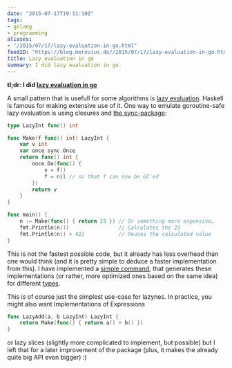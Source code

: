```yaml
---
date: "2015-07-17T19:31:10Z"
tags:
- golang
- programming
aliases:
- "/2015/07/17/lazy-evaluation-in-go.html"
feedID: "https://blog.merovius.de//2015/07/17/lazy-evaluation-in-go.html"
title: Lazy evaluation in go
summary: I did lazy evaluation in go.
---
```


**tl;dr: I did [lazy evaluation in go](https://godoc.org/merovius.de/go-misc/lazy)**

A small pattern that is usefull for some algorithms is [lazy
evaluation](https://en.wikipedia.org/wiki/Lazy_evaluation). Haskell is famous
for making extensive use of it. One way to emulate goroutine-safe lazy
evaluation is using closures and [the sync-package](https://godoc.org/sync):

```go
type LazyInt func() int

func Make(f func() int) LazyInt {
	var v int
	var once sync.Once
	return func() int {
		once.Do(func() {
			v = f()
			f = nil // so that f can now be GC'ed
		})
		return v
	}
}

func main() {
	n := Make(func() { return 23 }) // Or something more expensive…
	fmt.Println(n())                // Calculates the 23
	fmt.Println(n() + 42)           // Reuses the calculated value
}
```

This is not the fastest possible code, but it already has less overhead than
one would think (and it is pretty simple to deduce a faster implementation from
this). I have implemented a [simple command](https://godoc.org/merovius.de/go-misc/cmd/go-lazy),
that generates these implementations (or rather, more optimized ones based on
the same idea) for different
[types](https://godoc.org/merovius.de/go-misc/lazy).

This is of course just the simplest use-case for lazynes. In practice, you might also want Implementations of Expressions

```go
func LazyAdd(a, b LazyInt) LazyInt {
	return Make(func() { return a() + b() })
}
```

or lazy slices (slightly more complicated to implement, but possible) but I
left that for a later improvement of the package (plus, it makes the already
quite big API even bigger) :)

